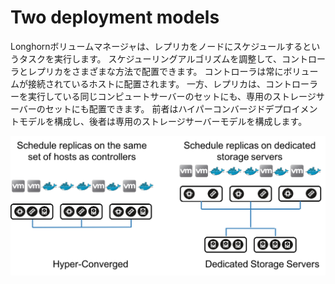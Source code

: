 # Two deployment models

Longhornボリュームマネージャは、レプリカをノードにスケジュールするというタスクを実行します。
スケジューリングアルゴリズムを調整して、コントローラとレプリカをさまざまな方法で配置できます。
コントローラは常にボリュームが接続されているホストに配置されます。
一方、レプリカは、コントローラーを実行している同じコンピュートサーバーのセットにも、専用のストレージサーバーのセットにも配置できます。
前者はハイパーコンバージドデプロイメントモデルを構成し、後者は専用のストレージサーバーモデルを構成します。

![画像](../pictures/100001twodeploymentmodels.png)

